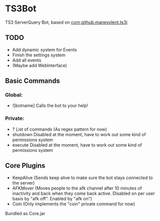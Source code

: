 # TS3Bot #
TS3 ServerQuery Bot, based on [com.github.manevolent.ts3j](https://github.com/Manevolent/ts3j)

## TODO ##
- Add dynamic system for Events
- Finish the settings system
- Add all events
- (Maybe add WebInterface)

## Basic Commands ##
### Global: ###
- ![botname]
	Calls the bot to your help!

### Private: ###
- ?
	List of commands (As regex pattern for now)
- shutdown
	Disabled at the moment, have to work out some kind of permissions system
- execute
	Disabled at the moment, have to work out some kind of permissions system

## Core Plugins ##
- KeepAlive (Sends keep alive to make sure the bot stays connected to the server)
- AFKMover (Moves people to the afk channel after 10 minutes of inactivity and back when they come back active. Disabled on per user basis by "afk off". Enabled by "afk on")
- Coin (Only implements the "coin" private command for now)

Bundled as Core.jar
